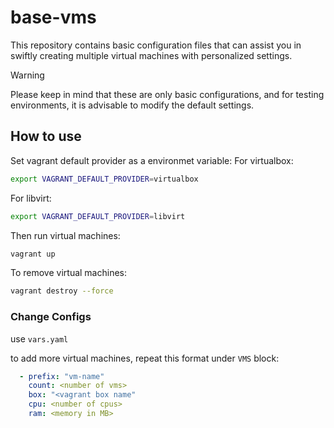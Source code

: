# base-vms
This repository contains basic configuration files that can assist you in swiftly creating multiple virtual machines with personalized settings.

> [!warning]
> Please keep in mind that these are only basic configurations, and for testing environments, it is advisable to modify the default settings.

## How to use
Set vagrant default provider as a environmet variable:
For virtualbox:
```bash
export VAGRANT_DEFAULT_PROVIDER=virtualbox
```
For libvirt:
```bash
export VAGRANT_DEFAULT_PROVIDER=libvirt
```

Then run virtual machines:
```bash
vagrant up
```

To remove virtual machines:
```bash
vagrant destroy --force
```

### Change Configs
use `vars.yaml`

to add more virtual machines, repeat this format under `VMS` block:
```yaml
  - prefix: "vm-name"
    count: <number of vms>
    box: "<vagrant box name"
    cpu: <number of cpus>
    ram: <memory in MB>
```
